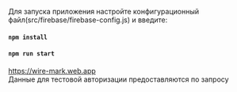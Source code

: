 Для запуска приложения настройте конфигурационный файл(src/firebase/firebase-config.js) и введите:

#### `npm install`
#### `npm run start`

https://wire-mark.web.app <br/>
Данные для тестовой авторизации предоставляются по запросу
